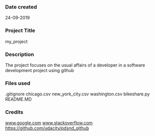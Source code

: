 ### Date created
24-09-2019

### Project Title
my_project

### Description
The project focuses on the usual affairs of a developer in a software development project using github

### Files used
.gitignore
chicago.csv
new_york_city.csv
washington.csv
bikeshare.py
README.MD


### Credits
www.google.com
www.stackoverflow.com
https://github.com/udacity/pdsnd_github

